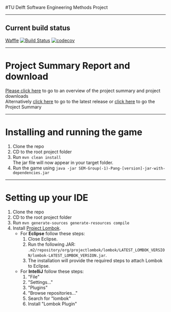 #TU Delft Software Engineering Methods Project

---

## Current build status
[Waffle](https://waffle.io/Fastjur/SEM-Project)
[![Build Status](https://travis-ci.com/Fastjur/SEM-Project.svg?token=ZYkj5b8eBfLppnyaikyc&branch=master)](https://travis-ci.com/Fastjur/SEM-Project)
[![codecov](https://codecov.io/gh/Fastjur/SEM-Project/branch/master/graph/badge.svg?token=3WonhjrCjs)](https://codecov.io/gh/Fastjur/SEM-Project)


---

# Project Summary Report and download

[Please click here](https://fastjur.github.io/SEM-Project) to go to an overview of the project summary and project downloads  
Alternatively [click here](https://github.com/Fastjur/SEM-Project/releases) to go to the latest release or [click here](https://fastjur.github.io/SEM-Project/site/) to go the Project Summary

---

# Installing and running the game

1. Clone the repo
2. CD to the root project folder
3. Run `mvn clean install`  
The jar file will now appear in your target folder.
4. Run the game using `java -jar SEM-Group(-1)-Pang-[version]-jar-with-dependencies.jar`

---

# Setting up your IDE

1. Clone the repo
2. CD to the root project folder
3. Run `mvn generate-sources generate-resources compile`
4. Install [Project Lombok](https://projectlombok.org/).
	* For **Eclipse** follow these steps:
		1. Close Eclipse.
		1. Run the following JAR: `.m2/repository/org/projectlombok/lombok/LATEST_LOMBOK_VERSION/lombok-LATEST_LOMBOK_VERSION.jar`.
		1. The installation will provide the required steps to attach Lombok to Eclipse.
	* For **IntelliJ** follow these steps:
		1. "File"
		1. "Settings..."
		1. "Plugins"
		1. "Browse repositories..."
		1. Search for "lombok"
		1. Install "Lombok Plugin"
